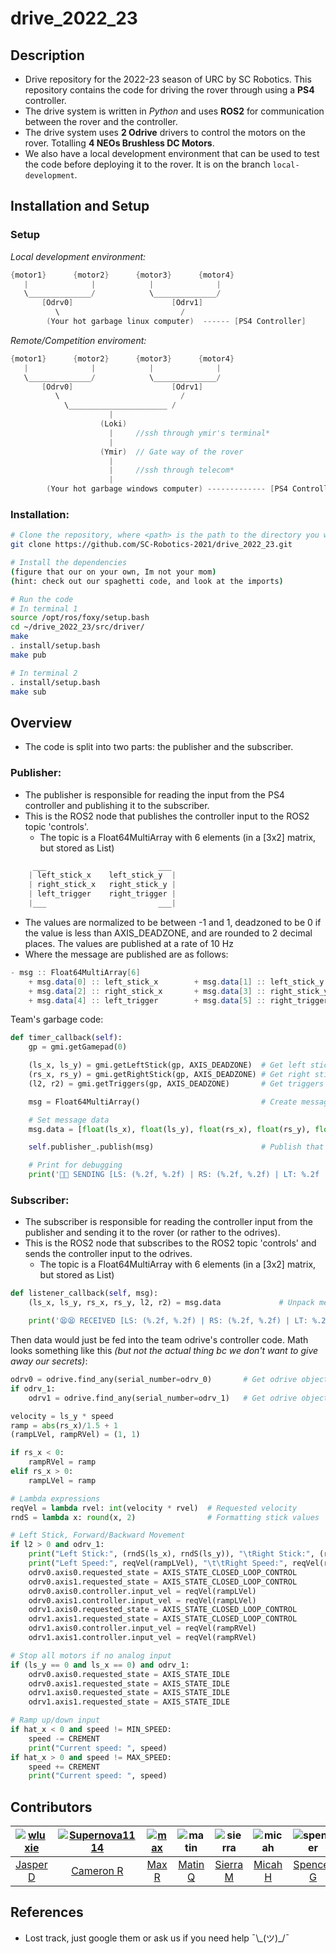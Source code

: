 # drive_2022_23

## Description
- Drive repository for the 2022-23 season of URC by SC Robotics. This repository contains the code for driving the rover through using a **PS4** controller.
- The drive system is written in *Python* and uses **ROS2** for communication between the rover and the controller.
- The drive system uses **2 Odrive** drivers to control the motors on the rover. Totalling **4 NEOs Brushless DC Motors**.
- We also have a local development environment that can be used to test the code before deploying it to the rover. It is on the branch `local-development`.

## Installation and Setup
### Setup
*Local development environment:*
```java
{motor1}      {motor2}      {motor3}      {motor4}
   |              |            |              |
   \______________/            \______________/
       [Odrv0]                      [Odrv1]
          \                           /
        (Your hot garbage linux computer)  ------ [PS4 Controller]
```
*Remote/Competition enviroment:*
```java
{motor1}      {motor2}      {motor3}      {motor4}
   |              |            |              |
   \______________/            \______________/
       [Odrv0]                      [Odrv1]
          \                           /
            \______________________ /
                      | 
                    (Loki)
                      |     //ssh through ymir's terminal*
                      |
                    (Ymir)  // Gate way of the rover
                      |
                      |     //ssh through telecom*
                      |
        (Your hot garbage windows computer) ------------- [PS4 Controller]
```
### Installation:
``` bash
# Clone the repository, where <path> is the path to the directory you want to clone the repository into
git clone https://github.com/SC-Robotics-2021/drive_2022_23.git

# Install the dependencies
(figure that our on your own, Im not your mom)
(hint: check out our spaghetti code, and look at the imports)

# Run the code
# In terminal 1
source /opt/ros/foxy/setup.bash
cd ~/drive_2022_23/src/driver/
make
. install/setup.bash
make pub

# In terminal 2
. install/setup.bash
make sub
```

## Overview
- The code is split into two parts: the publisher and the subscriber.
### Publisher:
- The publisher is responsible for reading the input from the PS4 controller and publishing it to the subscriber.
- This is the ROS2 node that publishes the controller input to the ROS2 topic 'controls'.
    + The topic is a Float64MultiArray with 6 elements (in a [3x2] matrix, but stored as List)
```cs
     ___                         ___
    | left_stick_x    left_stick_y  |
    | right_stick_x   right_stick_y |
    | left_trigger    right_trigger |
    |___                         ___|
```

- The values are normalized to be between -1 and 1, deadzoned to be 0 if the value is less than AXIS_DEADZONE, and are rounded to 2 decimal places. The values are published at a rate of 10 Hz
- Where the message are published are as follows:
```java
- msg :: Float64MultiArray[6]
    + msg.data[0] :: left_stick_x        + msg.data[1] :: left_stick_y
    + msg.data[2] :: right_stick_x       + msg.data[3] :: right_stick_y
    + msg.data[4] :: left_trigger        + msg.data[5] :: right_trigger
```

Team's garbage code:
```python
def timer_callback(self):
    gp = gmi.getGamepad(0)

    (ls_x, ls_y) = gmi.getLeftStick(gp, AXIS_DEADZONE)  # Get left stick
    (rs_x, rs_y) = gmi.getRightStick(gp, AXIS_DEADZONE) # Get right stick
    (l2, r2) = gmi.getTriggers(gp, AXIS_DEADZONE)       # Get triggers

    msg = Float64MultiArray()                           # Create message

    # Set message data
    msg.data = [float(ls_x), float(ls_y), float(rs_x), float(rs_y), float(l2), float(r2)]

    self.publisher_.publish(msg)                        # Publish that sucker

    # Print for debugging
    print('😤😤 SENDING [LS: (%.2f, %.2f) | RS: (%.2f, %.2f) | LT: %.2f | RT: %.2f] 😤😤' % (ls_x, ls_y, rs_x, rs_y, l2, r2))
```

### Subscriber:
- The subscriber is responsible for reading the controller input from the publisher and sending it to the rover (or rather to the odrives).
- This is the ROS2 node that subscribes to the ROS2 topic 'controls' and sends the controller input to the odrives.
    + The topic is a Float64MultiArray with 6 elements (in a [3x2] matrix, but stored as List)
```python
def listener_callback(self, msg):
    (ls_x, ls_y, rs_x, rs_y, l2, r2) = msg.data             # Unpack message data

    print('😫😫 RECEIVED [LS: (%.2f, %.2f) | RS: (%.2f, %.2f) | LT: %.2f | RT: %.2f] 😫😫' % (ls_x, ls_y, rs_x, rs_y, l2, r2))
```
Then data would just be fed into the team odrive's controller code. Math looks something like this *(but not the actual thing bc we don't want to give away our secrets)*:
```python
odrv0 = odrive.find_any(serial_number=odrv_0)       # Get odrive object
if odrv_1:
    odrv1 = odrive.find_any(serial_number=odrv_1)   # Get odrive object

velocity = ls_y * speed
ramp = abs(rs_x)/1.5 + 1
(rampLVel, rampRVel) = (1, 1)

if rs_x < 0:
    rampRVel = ramp
elif rs_x > 0:
    rampLVel = ramp

# Lambda expressions
reqVel = lambda rvel: int(velocity * rvel)  # Requested velocity
rndS = lambda x: round(x, 2)                # Formatting stick values

# Left Stick, Forward/Backward Movement
if l2 > 0 and odrv_1:
    print("Left Stick:", (rndS(ls_x), rndS(ls_y)), "\tRight Stick:", (rndS(rs_x), rndS(rs_y)))
    print("Left Speed:", reqVel(rampLVel), "\t\tRight Speed:", reqVel(rampRVel))
    odrv0.axis0.requested_state = AXIS_STATE_CLOSED_LOOP_CONTROL
    odrv0.axis1.requested_state = AXIS_STATE_CLOSED_LOOP_CONTROL
    odrv0.axis0.controller.input_vel = reqVel(rampLVel)
    odrv0.axis1.controller.input_vel = reqVel(rampLVel)
    odrv1.axis0.requested_state = AXIS_STATE_CLOSED_LOOP_CONTROL
    odrv1.axis1.requested_state = AXIS_STATE_CLOSED_LOOP_CONTROL
    odrv1.axis0.controller.input_vel = reqVel(rampRVel)
    odrv1.axis1.controller.input_vel = reqVel(rampRVel)

# Stop all motors if no analog input
if (ls_y == 0 and ls_x == 0) and odrv_1:
    odrv0.axis0.requested_state = AXIS_STATE_IDLE
    odrv0.axis1.requested_state = AXIS_STATE_IDLE
    odrv1.axis0.requested_state = AXIS_STATE_IDLE
    odrv1.axis1.requested_state = AXIS_STATE_IDLE

# Ramp up/down input
if hat_x < 0 and speed != MIN_SPEED:
    speed -= CREMENT
    print("Current speed: ", speed)
if hat_x > 0 and speed != MAX_SPEED:
    speed += CREMENT
    print("Current speed: ", speed)
```

## Contributors
| [![wluxie](https://avatars.githubusercontent.com/u/49565505?v=4)](https://github.com/wluxie) | [![Supernova1114](https://avatars.githubusercontent.com/u/55326068?v=3)](https://github.com/Supernova1114) | [![max](https://avatars.githubusercontent.com/u/111012399?v=4)](https://github.com/12max345) | ![matin](https://avatars.githubusercontent.com/u/61672425?v=4) | ![sierra](https://avatars.githubusercontent.com/u/86510695?v=4) | ![micah](https://avatars.githubusercontent.com/u/71414271?v=4) | ![spencer](https://avatars.githubusercontent.com/u/122257729?v=4) |
|:---:|:---:|:---:|:---:|:---:|:---:|:---:|
| [Jasper D](https://github.com/wluxie)  | [Cameron R](https://github.com/Supernova1114) | [Max R](https://github.com/max9001) | [Matin Q](https://github.com/MatinQurban) | [Sierra M](https://github.com/mcdipples) | [Micah H](https://github.com/micahh88) | [Spencer G](https://github.com/Gryuuum) |

## References
- Lost track, just google them or ask us if you need help ¯\\\_(ツ)_/¯